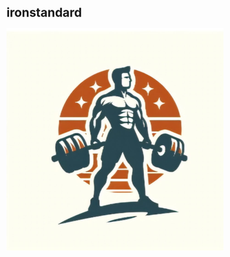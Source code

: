 # ironstandard

![alt text](https://github.com/dominikstipic/ironstandard/blob/master/figs/logo.jpg)
